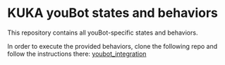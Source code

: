 # KUKA youBot states and behaviors
This repository contains all youBot-specific states and behaviors.

In order to execute the provided behaviors, clone the following repo and follow the instructions there:
[youbot_integration](https://github.com/pschillinger/youbot_integration)
